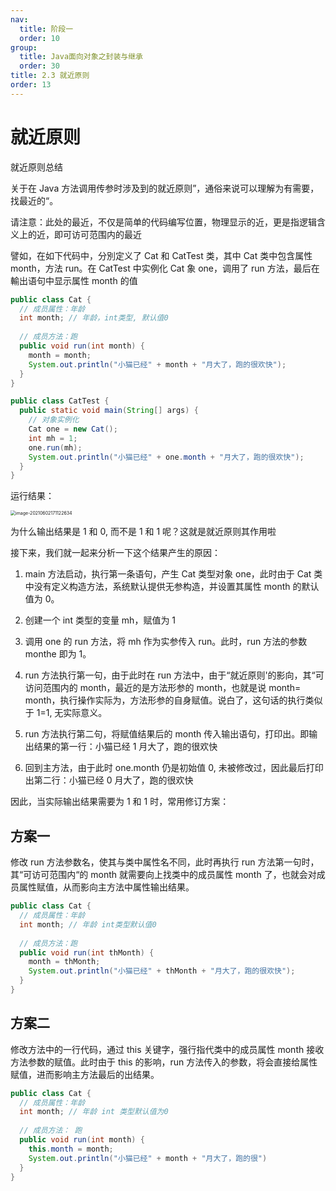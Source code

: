 ```yaml
---
nav:
  title: 阶段一
  order: 10
group:
  title: Java面向对象之封装与继承
  order: 30
title: 2.3 就近原则
order: 13
---
```


# 就近原则

就近原则总结

关于在 Java 方法调用传参时涉及到的就近原则”，通俗来说可以理解为有需要，找最近的“。

请注意：此处的最近，不仅是简单的代码编写位置，物理显示的近，更是指逻辑含义上的近，即可访可范围内的最近

譬如，在如下代码中，分別定义了 Cat 和 CatTest 类，其中 Cat 类中包含属性 month，方法 run。在 CatTest 中实例化 Cat 象 one，调用了 run 方法，最后在輸出语句中显示属性 month 的值

```java
public class Cat {
  // 成员属性：年龄
  int month; // 年龄，int类型, 默认值0
  
  // 成员方法：跑
  public void run(int month) {
    month = month;
    System.out.println("小猫已经" + month + "月大了，跑的很欢快");
  }
}
```

```java
public class CatTest {
  public static void main(String[] args) {
    // 对象实例化
    Cat one = new Cat();
    int mh = 1;
    one.run(mh);
    System.out.println("小猫已经" + one.month + "月大了，跑的很欢快");
  }
}
```

运行结果：

<img src="https://wsk-mweb.oss-cn-hangzhou.aliyuncs.com/ipic/2021-06-02-091127.png" alt="image-20210602171122634" style="zoom:50%;" />

为什么输出结果是 1 和 0, 而不是 1 和 1 呢？这就是就近原则其作用啦

接下来，我们就一起来分析一下这个结果产生的原因：

1. main 方法启动，执行第一条语句，产生 Cat 类型对象 one，此时由于 Cat 类中没有定义构造方法，系统默认提供无参构造，并设置其属性 month 的默认值为 0。
2. 创建一个 int 类型的变量 mh，赋值为 1
3. 调用 one 的 run 方法，将 mh 作为实参传入 run。此时，run 方法的参数 monthe 即为 1。
4. run 方法执行第一句，由于此时在 run 方法中，由于“就近原则'的影向，其“可访问范围内的 month，最近的是方法形参的 month，也就是说 month= month，执行操作实际为，方法形参的自身赋值。说白了，这句话的执行类似于 1=1, 无实际意义。
5. run 方法执行第二句，将赋值结果后的 month 传入输出语句，打印出。即输出结果的第一行：小猫已经 1 月大了，跑的很欢快

6. 回到主方法，由于此时 one.month 仍是初始值 0, 未被修改过，因此最后打印出第二行：小猫已经 0 月大了，跑的很欢快

因此，当实际输出结果需要为 1 和 1 时，常用修订方案：

## 方案一

修改 run 方法参数名，使其与类中属性名不同，此时再执行 run 方法第一句时，其“可访可范围内“的 month 就需要向上找类中的成员属性 month 了，也就会对成员属性赋值，从而影向主方法中属性输出结果。

```java
public class Cat {
  // 成员属性：年龄
  int month; // 年龄 int类型默认值0
  
  // 成员方法：跑
  public void run(int thMonth) {
    month = thMonth;
    System.out.println("小猫已经" + thMonth + "月大了，跑的很欢快");
  }
}
```

## 方案二

修改方法中的一行代码，通过 this 关键字，强行指代类中的成员属性 month 接收方法参数的赋值。此时由于 this 的影响，run 方法传入的参数，将会直接给属性赋值，进而影响主方法最后的出结果。

```java
public class Cat {
  // 成员属性：年龄
  int month; // 年龄 int 类型默认值为0
  
  // 成员方法： 跑
  public void run(int month) {
    this.month = month;
    System.out.println("小猫已经" + month + "月大了，跑的很")
  }
}
```


